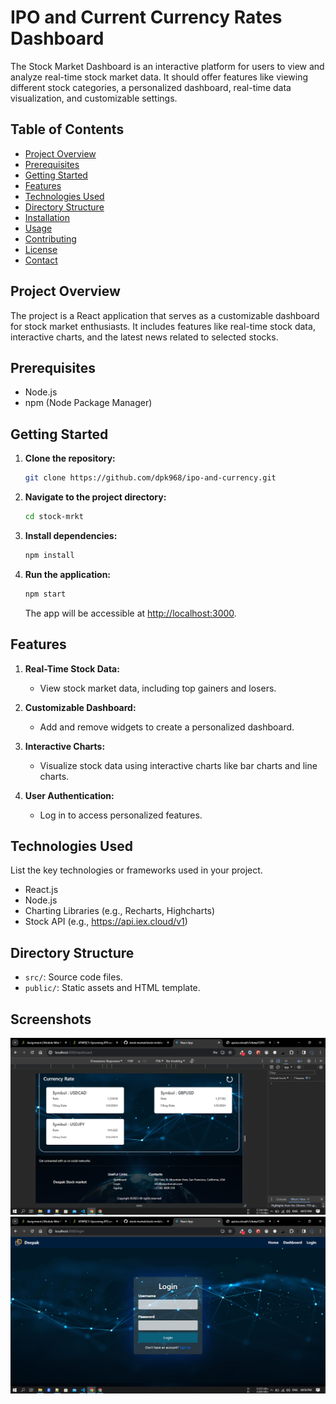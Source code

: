 # IPO and Current Currency Rates Dashboard

The Stock Market Dashboard is an interactive platform for users to view and analyze real-time stock market data. It should offer features like viewing different stock categories, a personalized dashboard, real-time data visualization, and customizable settings.


## Table of Contents

- [Project Overview](#project-overview)
- [Prerequisites](#prerequisites)
- [Getting Started](#getting-started)
- [Features](#features)
- [Technologies Used](#technologies-used)
- [Directory Structure](#directory-structure)
- [Installation](#installation)
- [Usage](#usage)
- [Contributing](#contributing)
- [License](#license)
- [Contact](#contact)

## Project Overview

The project is a React application that serves as a customizable dashboard for stock market enthusiasts. It includes features like real-time stock data, interactive charts, and the latest news related to selected stocks.


## Prerequisites

- Node.js
- npm (Node Package Manager)

## Getting Started

1. **Clone the repository:**

    ```bash
    git clone https://github.com/dpk968/ipo-and-currency.git
    ```

2. **Navigate to the project directory:**

    ```bash
    cd stock-mrkt
    ```

3. **Install dependencies:**

    ```bash
    npm install
    ```

4. **Run the application:**

    ```bash
    npm start
    ```

    The app will be accessible at [http://localhost:3000](http://localhost:3000).

## Features

1. **Real-Time Stock Data:**
   - View stock market data, including top gainers and losers.

2. **Customizable Dashboard:**
   - Add and remove widgets to create a personalized dashboard.

3. **Interactive Charts:**
   - Visualize stock data using interactive charts like bar charts and line charts.

4. **User Authentication:**
   - Log in to access personalized features.

## Technologies Used

List the key technologies or frameworks used in your project.
- React.js
- Node.js
- Charting Libraries (e.g., Recharts, Highcharts)
- Stock API (e.g., https://api.iex.cloud/v1)

## Directory Structure

- `src/`: Source code files.
- `public/`: Static assets and HTML template.



## Screenshots

![App Screenshot](https://github.com/dpk968/ipo-and-currency/blob/master/ipo-and-currency-rate/screenshots/Screenshot%20(124).png)
![App Screenshot](https://github.com/dpk968/ipo-and-currency/blob/master/ipo-and-currency-rate/screenshots/Screenshot%20(130).png)
